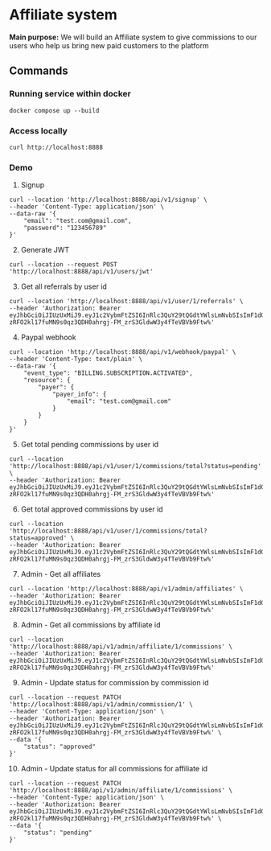# Affiliate system

**Main purpose:** We will build an Affiliate system to give commissions to our users who help us bring new paid
customers to the platform

## Commands
### Running service within docker
```shell
docker compose up --build
```

### Access locally
```shell
curl http://localhost:8888
```

### Demo

1. Signup
```shell
curl --location 'http://localhost:8888/api/v1/signup' \
--header 'Content-Type: application/json' \
--data-raw '{
    "email": "test.com@gmail.com",
    "password": "123456789"
}'
```

2. Generate JWT
```shell
curl --location --request POST 'http://localhost:8888/api/v1/users/jwt'
```
3. Get all referrals by user id
```shell
curl --location 'http://localhost:8888/api/v1/user/1/referrals' \
--header 'Authorization: Bearer eyJhbGciOiJIUzUxMiJ9.eyJ1c2VybmFtZSI6InRlc3QuY29tQGdtYWlsLmNvbSIsImF1dGhvcml0aWVzIjoiUk9MRV9VU0VSIiwiaWF0IjoxNzI1NDUwMjE1LCJleHAiOjE3MjU0NzkwMTV9.M4izpTHADtBlgHdmg5jIuJGRkKp2Rx-zRFO2kl17fuMN9s0qz3QDH0ahrgj-FM_zrS3GldwW3y4fTeVBVb9Ftw%'
```
4. Paypal webhook
```shell
curl --location 'http://localhost:8888/api/v1/webhook/paypal' \
--header 'Content-Type: text/plain' \
--data-raw '{
    "event_type": "BILLING.SUBSCRIPTION.ACTIVATED",
    "resource": {
        "payer": {
            "payer_info": {
                "email": "test.com@gmail.com"
            }
        }
    }
}'
```
5. Get total pending commissions by user id
```shell
curl --location 'http://localhost:8888/api/v1/user/1/commissions/total?status=pending' \
--header 'Authorization: Bearer eyJhbGciOiJIUzUxMiJ9.eyJ1c2VybmFtZSI6InRlc3QuY29tQGdtYWlsLmNvbSIsImF1dGhvcml0aWVzIjoiUk9MRV9VU0VSIiwiaWF0IjoxNzI1NDUwMjE1LCJleHAiOjE3MjU0NzkwMTV9.M4izpTHADtBlgHdmg5jIuJGRkKp2Rx-zRFO2kl17fuMN9s0qz3QDH0ahrgj-FM_zrS3GldwW3y4fTeVBVb9Ftw%'
```
6. Get total approved commissions by user id
```shell
curl --location 'http://localhost:8888/api/v1/user/1/commissions/total?status=approved' \
--header 'Authorization: Bearer eyJhbGciOiJIUzUxMiJ9.eyJ1c2VybmFtZSI6InRlc3QuY29tQGdtYWlsLmNvbSIsImF1dGhvcml0aWVzIjoiUk9MRV9VU0VSIiwiaWF0IjoxNzI1NDUwMjE1LCJleHAiOjE3MjU0NzkwMTV9.M4izpTHADtBlgHdmg5jIuJGRkKp2Rx-zRFO2kl17fuMN9s0qz3QDH0ahrgj-FM_zrS3GldwW3y4fTeVBVb9Ftw%'
```
7. Admin - Get all affiliates
```shell
curl --location 'http://localhost:8888/api/v1/admin/affiliates' \
--header 'Authorization: Bearer eyJhbGciOiJIUzUxMiJ9.eyJ1c2VybmFtZSI6InRlc3QuY29tQGdtYWlsLmNvbSIsImF1dGhvcml0aWVzIjoiUk9MRV9VU0VSIiwiaWF0IjoxNzI1NDUwMjE1LCJleHAiOjE3MjU0NzkwMTV9.M4izpTHADtBlgHdmg5jIuJGRkKp2Rx-zRFO2kl17fuMN9s0qz3QDH0ahrgj-FM_zrS3GldwW3y4fTeVBVb9Ftw%'
```
8. Admin - Get all commissions by affiliate id
```shell
curl --location 'http://localhost:8888/api/v1/admin/affiliate/1/commissions' \
--header 'Authorization: Bearer eyJhbGciOiJIUzUxMiJ9.eyJ1c2VybmFtZSI6InRlc3QuY29tQGdtYWlsLmNvbSIsImF1dGhvcml0aWVzIjoiUk9MRV9VU0VSIiwiaWF0IjoxNzI1NDUwMjE1LCJleHAiOjE3MjU0NzkwMTV9.M4izpTHADtBlgHdmg5jIuJGRkKp2Rx-zRFO2kl17fuMN9s0qz3QDH0ahrgj-FM_zrS3GldwW3y4fTeVBVb9Ftw%'
```
9. Admin - Update status for commission by commission id
```shell
curl --location --request PATCH 'http://localhost:8888/api/v1/admin/commission/1' \
--header 'Content-Type: application/json' \
--header 'Authorization: Bearer eyJhbGciOiJIUzUxMiJ9.eyJ1c2VybmFtZSI6InRlc3QuY29tQGdtYWlsLmNvbSIsImF1dGhvcml0aWVzIjoiUk9MRV9VU0VSIiwiaWF0IjoxNzI1NDUwMjE1LCJleHAiOjE3MjU0NzkwMTV9.M4izpTHADtBlgHdmg5jIuJGRkKp2Rx-zRFO2kl17fuMN9s0qz3QDH0ahrgj-FM_zrS3GldwW3y4fTeVBVb9Ftw%' \
--data '{
    "status": "approved"
}'
```
10. Admin - Update status for all commissions for affiliate id
```shell
curl --location --request PATCH 'http://localhost:8888/api/v1/admin/affiliate/1/commissions' \
--header 'Content-Type: application/json' \
--header 'Authorization: Bearer eyJhbGciOiJIUzUxMiJ9.eyJ1c2VybmFtZSI6InRlc3QuY29tQGdtYWlsLmNvbSIsImF1dGhvcml0aWVzIjoiUk9MRV9VU0VSIiwiaWF0IjoxNzI1NDUwMjE1LCJleHAiOjE3MjU0NzkwMTV9.M4izpTHADtBlgHdmg5jIuJGRkKp2Rx-zRFO2kl17fuMN9s0qz3QDH0ahrgj-FM_zrS3GldwW3y4fTeVBVb9Ftw%' \
--data '{
    "status": "pending"
}'
```